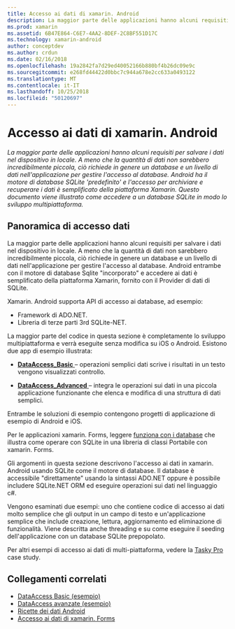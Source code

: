 ```yaml
---
title: Accesso ai dati di xamarin. Android
description: La maggior parte delle applicazioni hanno alcuni requisiti per salvare i dati nel dispositivo in locale. A meno che la quantità di dati non sarebbero incredibilmente piccola, ciò richiede in genere un database e un livello di dati nell'applicazione per gestire l'accesso al database.  Android ha il motore di database SQLite 'predefinito' e l'accesso per archiviare e recuperare i dati è semplificato della piattaforma Xamarin. Questo documento viene illustrato come accedere a un database SQLite in modo lo sviluppo multipiattaforma.
ms.prod: xamarin
ms.assetid: 6B47E864-C6E7-4AA2-8DEF-2C8BF551D17C
ms.technology: xamarin-android
author: conceptdev
ms.author: crdun
ms.date: 02/16/2018
ms.openlocfilehash: 19a2842fa7d29ed40052166b880bf4b26dc09e9c
ms.sourcegitcommit: e268fd44422d0bbc7c944a678e2cc633a0493122
ms.translationtype: MT
ms.contentlocale: it-IT
ms.lasthandoff: 10/25/2018
ms.locfileid: "50120697"
---
```

# <a name="xamarinandroid-data-access"></a>Accesso ai dati di xamarin. Android

_La maggior parte delle applicazioni hanno alcuni requisiti per salvare i dati nel dispositivo in locale. A meno che la quantità di dati non sarebbero incredibilmente piccola, ciò richiede in genere un database e un livello di dati nell'applicazione per gestire l'accesso al database.  Android ha il motore di database SQLite 'predefinito' e l'accesso per archiviare e recuperare i dati è semplificato della piattaforma Xamarin. Questo documento viene illustrato come accedere a un database SQLite in modo lo sviluppo multipiattaforma._

## <a name="data-access-overview"></a>Panoramica di accesso dati

La maggior parte delle applicazioni hanno alcuni requisiti per salvare i dati nel dispositivo in locale. A meno che la quantità di dati non sarebbero incredibilmente piccola, ciò richiede in genere un database e un livello di dati nell'applicazione per gestire l'accesso al database. Android entrambe con il motore di database Sqlite "incorporato" e accedere ai dati è semplificato della piattaforma Xamarin, fornito con il Provider di dati di SQLite.

Xamarin. Android supporta API di accesso ai database, ad esempio:

-  Framework di ADO.NET.
-  Libreria di terze parti 3rd SQLite-NET.

La maggior parte del codice in questa sezione è completamente lo sviluppo multipiattaforma e verrà eseguite senza modifica su iOS o Android. Esistono due app di esempio illustrata:

-  [**DataAccess_Basic** ](https://github.com/xamarin/mobile-samples/tree/master/DataAccess/Basic) &ndash; operazioni semplici dati scrive i risultati in un testo vengono visualizzati controllo.

-  [**DataAccess_Advanced** ](https://github.com/xamarin/mobile-samples/tree/master/DataAccess/Advanced) &ndash; integra le operazioni sui dati in una piccola applicazione funzionante che elenca e modifica di una struttura di dati semplici.

Entrambe le soluzioni di esempio contengono progetti di applicazione di esempio di Android e iOS.

Per le applicazioni xamarin. Forms, leggere [funziona con i database](~/xamarin-forms/app-fundamentals/databases.md) che illustra come operare con SQLite in una libreria di classi Portabile con xamarin. Forms.

Gli argomenti in questa sezione descrivono l'accesso ai dati in xamarin. Android usando SQLite come il motore di database. Il database è accessibile "direttamente" usando la sintassi ADO.NET oppure è possibile includere SQLite.NET ORM ed eseguire operazioni sui dati nel linguaggio c#.

Vengono esaminati due esempi: uno che contiene codice di accesso ai dati molto semplice che gli output in un campo di testo e un'applicazione semplice che include creazione, lettura, aggiornamento ed eliminazione di funzionalità. Viene descritta anche threading e su come eseguire il seeding dell'applicazione con un database SQLite prepopolato.

Per altri esempi di accesso ai dati di multi-piattaforma, vedere la [Tasky Pro](~/cross-platform/app-fundamentals/building-cross-platform-applications/case-study-tasky.md) case study.


## <a name="related-links"></a>Collegamenti correlati

- [DataAccess Basic (esempio)](https://github.com/xamarin/mobile-samples/tree/master/DataAccess/Basic)
- [DataAccess avanzate (esempio)](https://github.com/xamarin/mobile-samples/tree/master/DataAccess/Advanced)
- [Ricette dei dati Android](https://github.com/xamarin/recipes/tree/master/Recipes/android/data)
- [Accesso ai dati di xamarin. Forms](~/xamarin-forms/app-fundamentals/databases.md)
